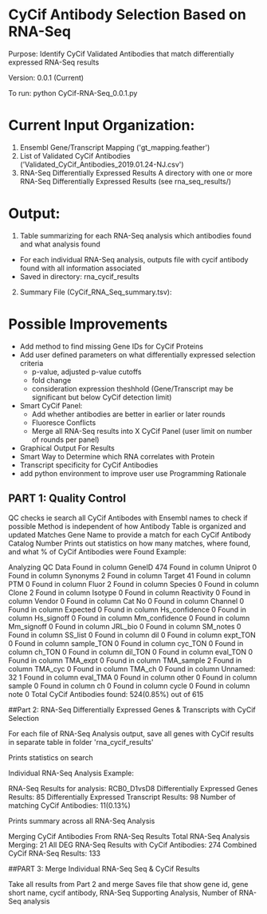 # CyCif Antibody Selection Based on RNA-Seq

Purpose: Identify CyCif Validated Antibodies that match differentially expressed RNA-Seq results

Version: 0.0.1 (Current)

To run: python CyCif-RNA-Seq_0.0.1.py

# Current Input Organization: 
1) Ensembl Gene/Transcript Mapping ('gt_mapping.feather') 
2) List of Validated CyCif Antibodies ('Validated_CyCif_Antibodies_2019.01.24-NJ.csv') 
3) RNA-Seq Differentially Expressed Results A directory with one or more RNA-Seq Differentially Expressed Results (see rna_seq_results/) 

# Output: 
1) Table summarizing for each RNA-Seq analysis which antibodies found and what analysis found 
  - For each individual RNA-Seq analysis, outputs file with cycif antibody found with all information associated
  - Saved in directory: rna_cycif_results 
2) Summary File (CyCif_RNA_Seq_summary.tsv): 

# Possible Improvements

- Add method to find missing Gene IDs for CyCif Proteins
- Add user defined parameters on what differentially expressed selection criteria 
  - p-value, adjusted p-value cutoffs 
  - fold change 
  - consideration expression theshhold (Gene/Transcript may be significant but below CyCif detection limit) 
- Smart CyCif Panel:
  - Add whether antibodies are better in earlier or later rounds 
  - Fluoresce Conflicts 
  - Merge all RNA-Seq results into X CyCif Panel (user limit on number of rounds per panel) 
- Graphical Output For Results 
- Smart Way to Determine which RNA correlates with Protein 
- Transcript specificity for CyCif Antibodies 
- add python environment to improve user use Programming Rationale

## PART 1: Quality Control

QC checks ie search all CyCif Antibodes with Ensembl names to check if possible
Method is independent of how Antibody Table is organized and updated
Matches Gene Name to provide a match for each CyCif Antibody Catalog Number
Prints out statistics on how many matches, where found, and what % of CyCif Antibodies were Found
Example:

Analyzing QC Data Found in column GeneID 474 Found in column Uniprot 0 Found in column Synonyms 2 Found in column Target 41 Found in column PTM 0 Found in column Fluor 2 Found in column Species 0 Found in column Clone 2 Found in column Isotype 0 Found in column Reactivity 0 Found in column Vendor 0 Found in column Cat No 0 Found in column Channel 0 Found in column Expected 0 Found in column Hs_confidence 0 Found in column Hs_signoff 0 Found in column Mm_confidence 0 Found in column Mm_signoff 0 Found in column JRL_bio 0 Found in column SM_notes 0 Found in column SS_list 0 Found in column dil 0 Found in column expt_TON 0 Found in column sample_TON 0 Found in column cyc_TON 0 Found in column ch_TON 0 Found in column dil_TON 0 Found in column eval_TON 0 Found in column TMA_expt 0 Found in column TMA_sample 2 Found in column TMA_cyc 0 Found in column TMA_ch 0 Found in column Unnamed: 32 1 Found in column eval_TMA 0 Found in column other 0 Found in column sample 0 Found in column ch 0 Found in column cycle 0 Found in column note 0 Total CyCif Antibodies found: 524(0.85%) out of 615

##Part 2: RNA-Seq Differentially Expressed Genes & Transcripts with CyCif Selection

For each file of RNA-Seq Analysis output, save all genes with CyCif results in separate table in folder 'rna_cycif_results'

Prints statistics on search

Individual RNA-Seq Analysis Example:

RNA-Seq Results for analysis: RCB0_D1vsD8 Differentially Expressed Genes Results: 85 Differentially Expressed Transcript Results: 98 Number of matching CyCif Antibodies: 11(0.13%)

Prints summary across all RNA-Seq Analysis

Merging CyCif Antibodies From RNA-Seq Results Total RNA-Seq Analysis Merging: 21 All DEG RNA-Seq Results with CyCif Antibodies: 274 Combined CyCif RNA-Seq Results: 133

##PART 3: Merge Individual RNA-Seq Seq & CyCif Results

Take all results from Part 2 and merge
Saves file that show gene id, gene short name, cycif antibody, RNA-Seq Supporting Analysis, Number of RNA-Seq analysis
